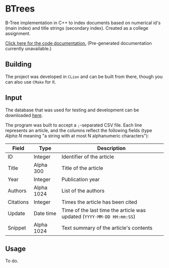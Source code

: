 # BTrees

B-Tree implementation in C++ to index documents based on numerical id's (main index) and title strings (secondary index). Created as a college assignment.

[Click here for the code documentation.](https://tumut.github.io/BTrees/) (Pre-generated documentation currently unavailable.)

## Building

The project was developed in `CLion` and can be built from there, though you can also use `CMake` for it.

## Input

The database that was used for testing and development can be downloaded [here](https://drive.google.com/file/d/0B5H52GfdcU-WLVJHOWR3UzB0YzQ/view).

The program was built to accept a `;`-separated CSV file. Each line represents an article, and the columns reflect the following fields (type _Alpha N_ meaning "a string with at most N alphanumeric characters"):

| Field | Type | Description |
| --- | --- | --- |
| ID | Integer | Identifier of the article |
| Title | Alpha 300 | Title of the article |
| Year | Integer | Publication year |
| Authors | Alpha 1024 | List of the authors |
| Citations | Integer | Times the article has been cited |
| Update | Date time | Time of the last time the article was updated (`YYYY-MM-DD HH:mm:SS`) |
| Snippet | Alpha 1024 | Text summary of the article's contents |

## Usage

To do.
